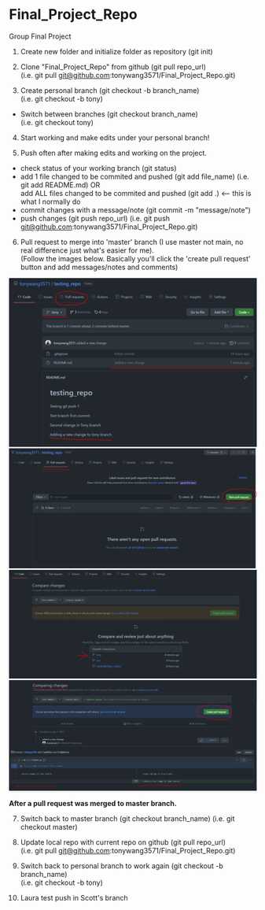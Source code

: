 # Final_Project_Repo  
Group Final Project  

1. Create new folder and initialize folder as repository (git init)  

2. Clone "Final_Project_Repo" from github (git pull repo_url)  
(i.e. git pull git@github.com:tonywang3571/Final_Project_Repo.git)  

3. Create personal branch (git checkout -b branch_name)  
(i.e. git checkout -b tony)  
- Switch between branches (git checkout branch_name)  
(i.e. git checkout tony)  

4. Start working and make edits under your personal branch!  

5. Push often after making edits and working on the project.  
- check status of your working branch (git status)
- add 1 file changed to be commited and pushed (git add file_name) (i.e. git add README.md) OR  
add ALL files changed to be commited and pushed (git add .) <-- this is what I normally do  
- commit changes with a message/note (git commit -m "message/note")
- push changes (git push repo_url) (i.e. git push git@github.com:tonywang3571/Final_Project_Repo.git)

6. Pull request to merge into 'master' branch (I use master not main, no real difference just what's easier for me).  
(Follow the images below. Basically you'll click the 'create pull request' button and add messages/notes and comments)
<img src="git_guide_images/newchange.PNG">  
<img src="git_guide_images/pullrequest1.PNG">  
<img src="git_guide_images/pullrequest2.PNG">  
<img src="git_guide_images/pullrequest3.PNG">  

**After a pull request was merged to master branch.**

7. Switch back to master branch (git checkout branch_name) (i.e. git checkout master)  

8. Update local repo with current repo on github (git pull repo_url)  
(i.e. git pull git@github.com:tonywang3571/Final_Project_Repo.git)  

9. Switch back to personal branch to work again (git checkout -b branch_name)  
(i.e. git checkout -b tony)

10. Laura test push in Scott's branch
